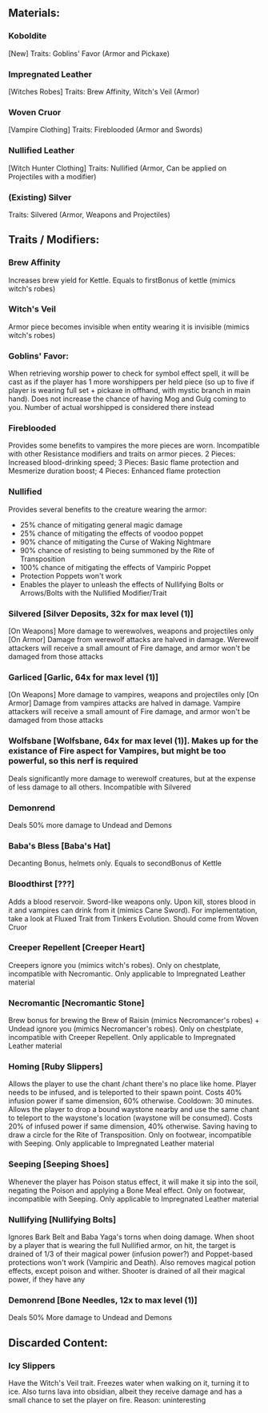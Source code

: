 ## Materials:
### Koboldite
[New] Traits: Goblins' Favor (Armor and Pickaxe)

### Impregnated Leather
[Witches Robes] Traits: Brew Affinity, Witch's Veil (Armor)

### Woven Cruor
[Vampire Clothing] Traits: Fireblooded (Armor and Swords)

### Nullified Leather
[Witch Hunter Clothing] Traits: Nullified (Armor, Can be applied on Projectiles with a modifier)

### (Existing) Silver
Traits: Silvered (Armor, Weapons and Projectiles)


## Traits / Modifiers:
### Brew Affinity 
Increases brew yield for Kettle. Equals to firstBonus of kettle (mimics witch's robes)

### Witch's Veil
Armor piece becomes invisible when entity wearing it is invisible (mimics witch's robes)

### Goblins' Favor: 
When retrieving worship power to check for symbol effect spell, it will be cast as if the player has 1 more worshippers per held piece (so up to five if player is wearing full set + pickaxe in offhand, with mystic branch in main hand). Does not increase the chance of having Mog and Gulg coming to you. Number of actual worshipped is considered there instead

### Fireblooded
Provides some benefits to vampires the more pieces are worn. Incompatible with other Resistance modifiers and traits on armor pieces.
2 Pieces: Increased blood-drinking speed; 3 Pieces: Basic flame protection and Mesmerize duration boost; 4 Pieces: Enhanced flame protection

### Nullified
Provides several benefits to the creature wearing the armor:
- 25% chance of mitigating general magic damage
- 25% chance of mitigating the effects of voodoo poppet
- 90% chance of mitigating the Curse of Waking Nightmare
- 90% chance of resisting to being summoned by the Rite of Transposition
- 100% chance of mitigating the effects of Vampiric Poppet
- Protection Poppets won't work
- Enables the player to unleash the effects of Nullifying Bolts or Arrows/Bolts with the Nullified Modifier/Trait

### Silvered [Silver Deposits, 32x for max level (1)]
[On Weapons]
More damage to werewolves, weapons and projectiles only
[On Armor]
Damage from werewolf attacks are halved in damage. Werewolf attackers will receive a small amount of Fire damage, and armor won't be damaged from those attacks

### Garliced [Garlic, 64x for max level (1)]
[On Weapons]
More damage to vampires, weapons and projectiles only
[On Armor]
Damage from vampires attacks are halved in damage. Vampire attackers will receive a small amount of Fire damage, and armor won't be damaged from those attacks

### Wolfsbane [Wolfsbane, 64x for max level (1)]. Makes up for the existance of Fire aspect for Vampires, but might be too powerful, so this nerf is required
Deals significantly more damage to werewolf creatures, but at the expense of less damage to all others. Incompatible with Silvered

### Demonrend
Deals 50% more damage to Undead and Demons

### Baba's Bless [Baba's Hat]
Decanting Bonus, helmets only. Equals to secondBonus of Kettle

### Bloodthirst [???]
Adds a blood reservoir. Sword-like weapons only. Upon kill, stores blood in it and vampires can drink from it (mimics Cane Sword). For implementation, take a look at Fluxed Trait from Tinkers Evolution. Should come from Woven Cruor

### Creeper Repellent [Creeper Heart]
Creepers ignore you (mimics witch's robes). Only on chestplate, incompatible with Necromantic. Only applicable to Impregnated Leather material

### Necromantic [Necromantic Stone]
Brew bonus for brewing the Brew of Raisin (mimics Necromancer's robes) + Undead ignore you (mimics Necromancer's robes). Only on chestplate, incompatible with Creeper Repellent. Only applicable to Impregnated Leather material

### Homing [Ruby Slippers]
Allows the player to use the chant /chant there's no place like home. Player needs to be infused, and is teleported to their spawn point. Costs 40% infusion power if same dimension, 60% otherwise. Cooldown: 30 minutes. 
Allows the player to drop a bound waystone nearby and use the same chant to teleport to the waystone's location (waystone will be consumed). Costs 20% of infused power if same dimension, 40% otherwise. Saving having to draw a circle for the Rite of Transposition. Only on footwear, incompatible with Seeping. Only applicable to Impregnated Leather material

### Seeping [Seeping Shoes]
Whenever the player has Poison status effect, it will make it sip into the soil, negating the Poison and applying a Bone Meal effect. Only on footwear, incompatible with Seeping. Only applicable to Impregnated Leather material

### Nullifying [Nullifying Bolts]
Ignores Bark Belt and Baba Yaga's torns when doing damage. When shoot by a player that is wearing the full Nullified armor, on hit, the target is drained of 1/3 of their magical power (infusion power?) and Poppet-based protections won't work (Vampiric and Death). Also removes magical potion effects, except poison and wither. Shooter is drained of all their magical power, if they have any

### Demonrend [Bone Needles, 12x to max level (1)]
Deals 50% More damage to Undead and Demons


## Discarded Content:
### Icy Slippers
Have the Witch's Veil trait. Freezes water when walking on it, turning it to ice. Also turns lava into obsidian, albeit they receive damage and has a small chance to set the player on fire. Reason: uninteresting
